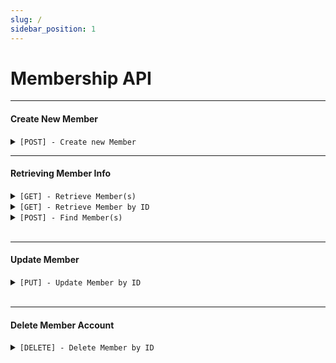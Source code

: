 ```yaml
---
slug: /
sidebar_position: 1
---
```


# Membership API

---

#### Create New Member

<details markdown="1"><summary markdown="span"><code>[POST] - Create new Member</code></summary>

<br />

**Endpoint:** `<base-url>/`

##### Description:

> Create a new Member record in the database. The record will be created with the parameters provided in the request body and assigned an auto-generated unique ID number.

##### Headers

> | name    | type     | data type | description                                                         |
> | ------- | -------- | --------- | ------------------------------------------------------------------- |
> | `token` | required | string    | Bearer token required to use API calls that modify member database. |

##### Query Parameters

`None`

##### Request Body

> | name    | type     | data type | description            |
> | ------- | -------- | --------- | ---------------------- |
> | `name`  | required | string    | Name of the Member     |
> | `email` | required | string    | Member's email address |
> | `age`   | required | number    | Age of the member      |

##### Responses

> | http code | content-type       | response                                                |
> | --------- | ------------------ | ------------------------------------------------------- |
> | `201`     | `application/json` | `{"message":"Member created successfully","id":<uuid>}` |
> | `400`     | `application/json` | `{"code":"400","message":"Bad Request"}`                |
> | `403`     | `application/json` | `{"code":"403","message":"Forbidden"}`                  |

##### Example cURL

> ```javascript
>  curl -X POST -H "Content-Type: application/json" -H --data input.json "Authorization: Bearer {token}" http://localhost:8080/
> ```

</details>

---

#### Retrieving Member Info

<details markdown="1"><summary markdown="span"><code>[GET] - Retrieve Member(s)</code></summary>

<br />

**Endpoint:** `<base-url>/members`

##### Description:

> Get all of the Members in the database.

##### Query Parameters

`None`

##### Responses

> | http code | content-type       | response      |
> | --------- | ------------------ | ------------- |
> | `200`     | `application/json` | `JSON Object` |

##### Example cURL

> ```javascript
>  curl -X GET -H "Content-Type: application/json" http://localhost:8080/members
> ```

##### Sample response

> ```javascript
> {
>   members: [
>        {
>            id: <unique uuid>
>            name: <string>
>            age: <number>
>            email: <string>
>        }
>    ]
> }
> ```

</details>

<details markdown="1"><summary markdown="span"><code>[GET] - Retrieve Member by ID</code></summary>

<br />

**Endpoint:** `<base-url>/{id}`

##### Description:

> Get the Member object corresponding to the `id` parameter provided.

##### Headers

`None`

##### Query Parameters

> | name | type     | data type     | description                  |
> | ---- | -------- | ------------- | ---------------------------- |
> | `id` | required | number (uuid) | The member unique identifier |

##### Responses

> | http code | content-type       | response      |
> | --------- | ------------------ | ------------- |
> | `200`     | `application/json` | `JSON Object` |

##### Example cURL

> ```javascript
>  curl -X GET -H "Content-Type: application/json" http://localhost:8080/{id}
> ```

##### Sample response

> ```javascript
> {
>   id: {id}
>   name: <string>
>   age: <number>
>   email: <string>
> }
> ```

</details>

<details markdown="1"><summary markdown="span"><code>[POST] - Find Member(s)</code></summary>

<br />

> **Endpoint:** `<base-url>/{id}`

##### Description:

> Retrieve all Member objects that match the parameters provided in the `Request Body`.

##### Headers

`None`

##### Query Parameters

`None`

##### Request Body

> `One parameter required`

> | name    | type     | data type     | description                  |
> | ------- | -------- | ------------- | ---------------------------- |
> | `id`    | optional | number (uuid) | The member unique identifier |
> | `name`  | optional | string        | The member's name            |
> | `email` | optional | string        | The member's email address   |

##### Responses

> | http code | content-type       | response                                 |
> | --------- | ------------------ | ---------------------------------------- |
> | `200`     | `application/json` | `JSON Object`                            |
> | `400`     | `application/json` | `{"code":"400","message":"Bad Request"}` |

##### Example cURL

> ```javascript
>  curl -X POST -H "Content-Type: application/json" --data @input.json http://localhost:8080/{id}
> ```

##### Sample response

> ```javascript
> {
>   members: [
>        {
>            id: <unique uuid>
>            name: <string>
>            age: <number>
>            email: <string>
>        },
>        {
>            id: <unique uuid>
>            name: <string>
>            age: <number>
>            email: <string>
>        }
>    ]
> }
> ```

</details>
<br />

---

#### Update Member

<details markdown="1"><summary markdown="span"><code>[PUT] - Update Member by ID</code></summary>

<br />

> **Endpoint:** `<base-url>/{id}`

##### Description

> Update the Member matching the `id` query parameter with the attributes in the `Request Body`.

##### Headers

> | name    | type     | data type | description                                                         |
> | ------- | -------- | --------- | ------------------------------------------------------------------- |
> | `token` | required | string    | Bearer token required to use API calls that modify member database. |

##### Query Parameters

> | name | type     | data type     | description                  |
> | ---- | -------- | ------------- | ---------------------------- |
> | `id` | required | number (uuid) | The member unique identifier |

##### Request Body

> | name    | type     | data type | description                |
> | ------- | -------- | --------- | -------------------------- |
> | `name`  | required | string    | The member's name          |
> | `email` | required | string    | The member's email address |

##### Responses

> | http code | content-type       | response                                                        |
> | --------- | ------------------ | --------------------------------------------------------------- |
> | `200`     | `application/json` | `{"code":"200","message":"Member: {id} updated successfully."}` |
> | `400`     | `application/json` | `{"code":"400","message":"Bad Request"}`                        |
> | `403`     | `application/json` | `{"code":"403","message":"Forbidden"}`                          |

##### Example cURL

> ```javascript
>  curl -X PUT -H "Content-Type: application/json" -H "Authorization: Bearer {token}" --data @input.json http://localhost:8080/{id}
> ```

##### Sample response

> ```javascript
> {
>   members: [
>        {
>            id: <unique uuid>
>            name: <string>
>            age: <number>
>            email: <string>
>        },
>        {
>            id: <unique uuid>
>            name: <string>
>            age: <number>
>            email: <string>
>        }
>    ]
> }
> ```

</details>
<br />

---

#### Delete Member Account

<details markdown="1"><summary markdown="span"><code>[DELETE] - Delete Member by ID</code></summary>

<br />

> **Endpoint:** `<base-url>/{id}`

##### Description

> Delete the Member record corresponding to the `id` provided.

##### Headers

> | name    | type     | data type | description                                                         |
> | ------- | -------- | --------- | ------------------------------------------------------------------- |
> | `token` | required | string    | Bearer token required to use API calls that modify member database. |

##### Query Parameters

> | name | type     | data type     | description                  |
> | ---- | -------- | ------------- | ---------------------------- |
> | `id` | required | number (uuid) | The member unique identifier |

##### Responses

> | http code | content-type       | response                                                         |
> | --------- | ------------------ | ---------------------------------------------------------------- |
> | `200`     | `application/json` | `{"code":"200","message":"Successfully deleted memberID: {id}"}` |
> | `400`     | `application/json` | `{"code":"400","message":"Bad Request"}`                         |
> | `403`     | `application/json` | `{"code":"403","message":"Forbidden"}`                           |

##### Example cURL

> ```javascript
>  curl -X DELETE -H "Content-Type: application/json" -H "Authorization: Bearer {token}" --data @input.json http://localhost:8080/{id}
> ```

</details>
